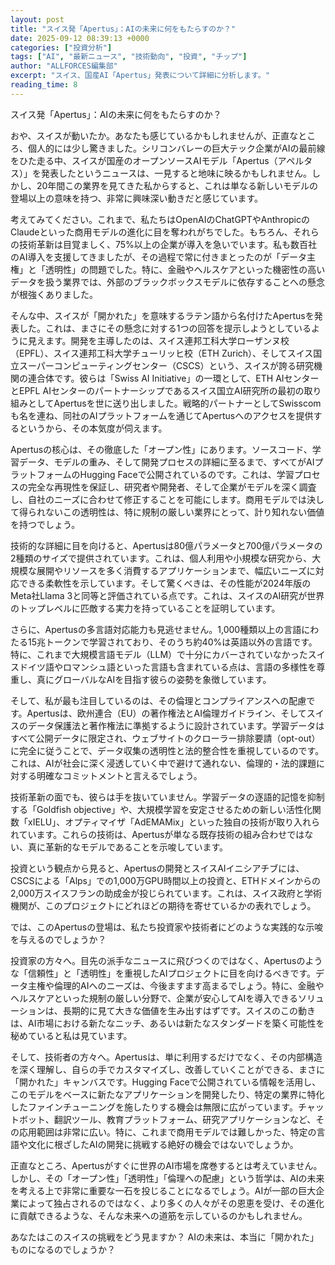 ```yaml
---
layout: post
title: "スイス発「Apertus」：AIの未来に何をもたらすのか？"
date: 2025-09-12 08:39:13 +0000
categories: ["投資分析"]
tags: ["AI", "最新ニュース", "技術動向", "投資", "チップ"]
author: "ALLFORCES編集部"
excerpt: "スイス、国産AI「Apertus」発表について詳細に分析します。"
reading_time: 8
---
```


スイス発「Apertus」：AIの未来に何をもたらすのか？

おや、スイスが動いたか。あなたも感じているかもしれませんが、正直なところ、個人的には少し驚きました。シリコンバレーの巨大テック企業がAIの最前線をひた走る中、スイスが国産のオープンソースAIモデル「Apertus（アペルタス）」を発表したというニュースは、一見すると地味に映るかもしれません。しかし、20年間この業界を見てきた私からすると、これは単なる新しいモデルの登場以上の意味を持つ、非常に興味深い動きだと感じています。

考えてみてください。これまで、私たちはOpenAIのChatGPTやAnthropicのClaudeといった商用モデルの進化に目を奪われがちでした。もちろん、それらの技術革新は目覚ましく、75%以上の企業が導入を急いでいます。私も数百社のAI導入を支援してきましたが、その過程で常に付きまとったのが「データ主権」と「透明性」の問題でした。特に、金融やヘルスケアといった機密性の高いデータを扱う業界では、外部のブラックボックスモデルに依存することへの懸念が根強くありました。

そんな中、スイスが「開かれた」を意味するラテン語から名付けたApertusを発表した。これは、まさにその懸念に対する1つの回答を提示しようとしているように見えます。開発を主導したのは、スイス連邦工科大学ローザンヌ校（EPFL）、スイス連邦工科大学チューリッヒ校（ETH Zurich）、そしてスイス国立スーパーコンピューティングセンター（CSCS）という、スイスが誇る研究機関の連合体です。彼らは「Swiss AI Initiative」の一環として、ETH AIセンターとEPFL AIセンターのパートナーシップであるスイス国立AI研究所の最初の取り組みとしてApertusを世に送り出しました。戦略的パートナーとしてSwisscomも名を連ね、同社のAIプラットフォームを通じてApertusへのアクセスを提供するというから、その本気度が伺えます。

Apertusの核心は、その徹底した「オープン性」にあります。ソースコード、学習データ、モデルの重み、そして開発プロセスの詳細に至るまで、すべてがAIプラットフォームのHugging Faceで公開されているのです。これは、学習プロセスの完全な再現性を保証し、研究者や開発者、そして企業がモデルを深く調査し、自社のニーズに合わせて修正することを可能にします。商用モデルでは決して得られないこの透明性は、特に規制の厳しい業界にとって、計り知れない価値を持つでしょう。

技術的な詳細に目を向けると、Apertusは80億パラメータと700億パラメータの2種類のサイズで提供されています。これは、個人利用や小規模な研究から、大規模な展開やリソースを多く消費するアプリケーションまで、幅広いニーズに対応できる柔軟性を示しています。そして驚くべきは、その性能が2024年版のMeta社Llama 3と同等と評価されている点です。これは、スイスのAI研究が世界のトップレベルに匹敵する実力を持っていることを証明しています。

さらに、Apertusの多言語対応能力も見逃せません。1,000種類以上の言語にわたる15兆トークンで学習されており、そのうち約40%は英語以外の言語です。特に、これまで大規模言語モデル（LLM）で十分にカバーされていなかったスイスドイツ語やロマンシュ語といった言語も含まれている点は、言語の多様性を尊重し、真にグローバルなAIを目指す彼らの姿勢を象徴しています。

そして、私が最も注目しているのは、その倫理とコンプライアンスへの配慮です。Apertusは、欧州連合（EU）の著作権法とAI倫理ガイドライン、そしてスイスのデータ保護法と著作権法に準拠するように設計されています。学習データはすべて公開データに限定され、ウェブサイトのクローラー排除要請（opt-out）に完全に従うことで、データ収集の透明性と法的整合性を重視しているのです。これは、AIが社会に深く浸透していく中で避けて通れない、倫理的・法的課題に対する明確なコミットメントと言えるでしょう。

技術革新の面でも、彼らは手を抜いていません。学習データの逐語的記憶を抑制する「Goldfish objective」や、大規模学習を安定させるための新しい活性化関数「xIELU」、オプティマイザ「AdEMAMix」といった独自の技術が取り入れられています。これらの技術は、Apertusが単なる既存技術の組み合わせではない、真に革新的なモデルであることを示唆しています。

投資という観点から見ると、Apertusの開発とスイスAIイニシアチブには、CSCSによる「Alps」での1,000万GPU時間以上の投資と、ETHドメインからの2,000万スイスフランの助成金が投じられています。これは、スイス政府と学術機関が、このプロジェクトにどれほどの期待を寄せているかの表れでしょう。

では、このApertusの登場は、私たち投資家や技術者にどのような実践的な示唆を与えるのでしょうか？

投資家の方々へ。目先の派手なニュースに飛びつくのではなく、Apertusのような「信頼性」と「透明性」を重視したAIプロジェクトに目を向けるべきです。データ主権や倫理的AIへのニーズは、今後ますます高まるでしょう。特に、金融やヘルスケアといった規制の厳しい分野で、企業が安心してAIを導入できるソリューションは、長期的に見て大きな価値を生み出すはずです。スイスのこの動きは、AI市場における新たなニッチ、あるいは新たなスタンダードを築く可能性を秘めていると私は見ています。

そして、技術者の方々へ。Apertusは、単に利用するだけでなく、その内部構造を深く理解し、自らの手でカスタマイズし、改善していくことができる、まさに「開かれた」キャンバスです。Hugging Faceで公開されている情報を活用し、このモデルをベースに新たなアプリケーションを開発したり、特定の業界に特化したファインチューニングを施したりする機会は無限に広がっています。チャットボット、翻訳ツール、教育プラットフォーム、研究アプリケーションなど、その応用範囲は非常に広い。特に、これまで商用モデルでは難しかった、特定の言語や文化に根ざしたAIの開発に挑戦する絶好の機会ではないでしょうか。

正直なところ、Apertusがすぐに世界のAI市場を席巻するとは考えていません。しかし、その「オープン性」「透明性」「倫理への配慮」という哲学は、AIの未来を考える上で非常に重要な一石を投じることになるでしょう。AIが一部の巨大企業によって独占されるのではなく、より多くの人々がその恩恵を受け、その進化に貢献できるような、そんな未来への道筋を示しているのかもしれません。

あなたはこのスイスの挑戦をどう見ますか？ AIの未来は、本当に「開かれた」ものになるのでしょうか？

